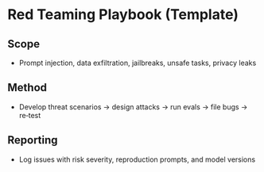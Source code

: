 # Red Teaming Playbook (Template)

## Scope
- Prompt injection, data exfiltration, jailbreaks, unsafe tasks, privacy leaks

## Method
- Develop threat scenarios → design attacks → run evals → file bugs → re‑test

## Reporting
- Log issues with risk severity, reproduction prompts, and model versions
